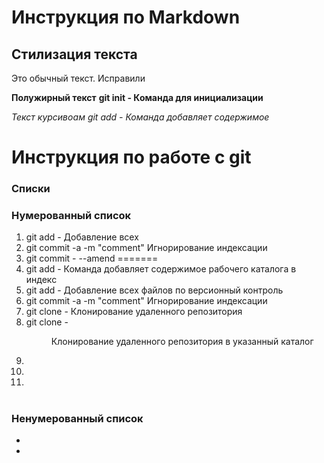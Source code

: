 # Инструкция по Markdown

## Стилизация текста
Это обычный текст. Исправили 

**Полужирный текст**
**git init - Команда для инициализации**

*Текст курсивоам*
*git add - Команда добавляет содержимое*
#
# Инструкция по работе с git
### Списки  
### Нумерованный список
1. git add - Добавление всех 
2. git commit -a -m "comment" Игнорирование индексации
3. git commit - --amend 
=======
1. git add - Команда добавляет содержимое рабочего каталога в индекс
2. git add - Добавление всех файлов по версионный контроль
3. git commit -a -m "comment" Игнорирование индексации
4. git clone - <remote> Клонирование удаленного репозитория
5. git clone - <remote> <dir> Клонирование удаленного репозитория в указанный каталог
6.
7. 
8.
#
### Ненумерованный список 
* 
* 


